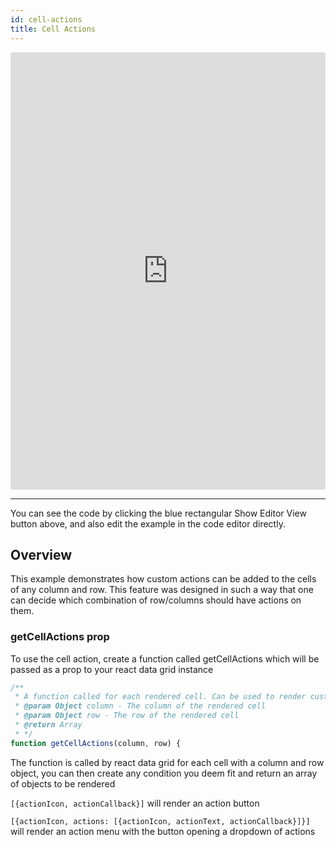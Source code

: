 ```yaml
---
id: cell-actions
title: Cell Actions
---
```

<iframe src="https://codesandbox.io/embed/r57ox1p39q?autoresize=1&hidenavigation=1&view=preview" style="width:100%; height:700px; border:0; border-radius: 4px; " sandbox="allow-modals allow-forms allow-popups allow-scripts allow-same-origin"></iframe>

----
You can see the code by clicking the blue rectangular Show Editor View button above, and also edit the example in the code editor directly.

Overview
-----
This example demonstrates how custom actions can be added to the cells of any column and row.
This feature was designed in such a way that one can decide which combination of row/columns should have actions on them.

### getCellActions prop
To use the cell action, create a function called getCellActions which will be passed as a prop to your react data grid instance
```javascript
/**
 * A function called for each rendered cell. Can be used to render custom cell icons each with corresponding action
 * @param Object column - The column of the rendered cell
 * @param Object row - The row of the rendered cell
 * @return Array 
 * */
function getCellActions(column, row) {
```
The function is called by react data grid for each cell with a column and row object, you can then create any condition you deem fit and return an array of objects to be rendered

`[{actionIcon, actionCallback}]` will render an action button

`[{actionIcon, actions: [{actionIcon, actionText, actionCallback}]}]` will render an action menu with the button opening a dropdown of actions